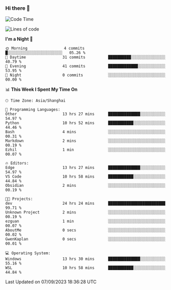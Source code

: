 ### Hi there 👋

<!--
**GwenKaplan/GwenKaplan** is a ✨ _special_ ✨ repository because its `README.md` (this file) appears on your GitHub profile.

Here are some ideas to get you started:

- 🔭 I’m currently working on ...
- 🌱 I’m currently learning ...
- 👯 I’m looking to collaborate on ...
- 🤔 I’m looking for help with ...
- 💬 Ask me about ...
- 📫 How to reach me: ...
- 😄 Pronouns: ...
- ⚡ Fun fact: ...
-->

<!--START_SECTION:waka-->
![Code Time](http://img.shields.io/badge/Code%20Time-541%20hrs%2056%20mins-blue)

![Lines of code](https://img.shields.io/badge/From%20Hello%20World%20I%27ve%20Written-113.1%20thousand%20lines%20of%20code-blue)

**I'm a Night 🦉** 

```text
🌞 Morning                4 commits           █░░░░░░░░░░░░░░░░░░░░░░░░   05.26 % 
🌆 Daytime                31 commits          ██████████░░░░░░░░░░░░░░░   40.79 % 
🌃 Evening                41 commits          █████████████░░░░░░░░░░░░   53.95 % 
🌙 Night                  0 commits           ░░░░░░░░░░░░░░░░░░░░░░░░░   00.00 % 
```


📊 **This Week I Spent My Time On** 

```text
🕑︎ Time Zone: Asia/Shanghai

💬 Programming Languages: 
Other                    13 hrs 27 mins      ██████████████░░░░░░░░░░░   54.97 % 
Python                   10 hrs 52 mins      ███████████░░░░░░░░░░░░░░   44.46 % 
Bash                     4 mins              ░░░░░░░░░░░░░░░░░░░░░░░░░   00.31 % 
Markdown                 2 mins              ░░░░░░░░░░░░░░░░░░░░░░░░░   00.19 % 
Ezhil                    1 min               ░░░░░░░░░░░░░░░░░░░░░░░░░   00.07 % 

🔥 Editors: 
Edge                     13 hrs 27 mins      ██████████████░░░░░░░░░░░   54.97 % 
VS Code                  10 hrs 58 mins      ███████████░░░░░░░░░░░░░░   44.84 % 
Obsidian                 2 mins              ░░░░░░░░░░░░░░░░░░░░░░░░░   00.19 % 

🐱‍💻 Projects: 
dev                      24 hrs 24 mins      █████████████████████████   99.71 % 
Unknown Project          2 mins              ░░░░░░░░░░░░░░░░░░░░░░░░░   00.19 % 
ezguan                   1 min               ░░░░░░░░░░░░░░░░░░░░░░░░░   00.07 % 
AboutMe                  0 secs              ░░░░░░░░░░░░░░░░░░░░░░░░░   00.02 % 
GwenKaplan               0 secs              ░░░░░░░░░░░░░░░░░░░░░░░░░   00.01 % 

💻 Operating System: 
Windows                  13 hrs 30 mins      ██████████████░░░░░░░░░░░   55.16 % 
WSL                      10 hrs 58 mins      ███████████░░░░░░░░░░░░░░   44.84 % 
```


 Last Updated on 07/09/2023 18:36:28 UTC
<!--END_SECTION:waka-->
